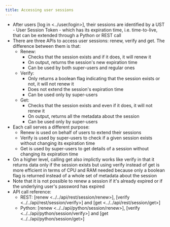 ```yaml
---
title: Accessing user sessions
---
```


-   After users [log in \<../user/login\>], their sessions are identified by a UST - User Session Token - which has its expiration time,
    i.e. time-to-live, that can be extended through a Python or REST call
-   There are three APIs to access user sessions: renew, verify and get. The difference between them is that:
    -   Renew:
        -   Checks that the session exists and if it does, it will renew it
        -   On output, returns the session\'s new expiration time
        -   Can be used by both super-users and regular ones
    -   Verify:
        -   Only returns a boolean flag indicating that the session exists or not, it will not renew it
        -   Does not extend the session\'s expiration time
        -   Can be used only by super-users
    -   Get:
        -   Checks that the session exists and even if it does, it will not renew it
        -   On output, returns all the metadata about the session
        -   Can be used only by super-users
-   Each call serves a different purpose:
    -   Renew is used on behalf of users to extend their sessions
    -   Verify is used by super-users to check if a given session exists without changing its expiration time
    -   Get is used by super-users to get details of a session without changing its expiration time
-   On a higher level, calling get also implictly works like verify in that it returns data only if the session exists
    but using verify instead of get is more efficient in terms of CPU and RAM needed because only a boolean flag is returned
    instead of a whole set of metadata about the session
-   Note that it is not possible to renew a session if it\'s already expired or if the underlying user\'s password has expired
-   API call reference:
    -   REST: [renew \<../../api/rest/session/renew\>], [verify \<../../api/rest/session/verify\>]
        and [get \<../../api/rest/session/get\>]
    -   Python: [renew \<../../api/python/session/renew\>], [verify \<../../api/python/session/verify\>]
        and [get \<../../api/python/session/get\>]
